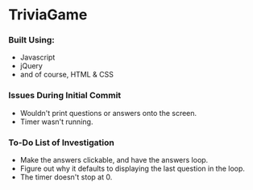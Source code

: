 # TriviaGame

<h3>Built Using:</h3>
<ul><li>Javascript</li>
  <li>jQuery</li>
  <li>and of course, HTML & CSS</li></ul>

<h3>Issues During Initial Commit</h3>
<ul><li>Wouldn't print questions or answers onto the screen.</li>
  <li>Timer wasn't running.</li></ul>

<h3>To-Do List of Investigation</h3>
<ul><li>Make the answers clickable, and have the answers loop.</li>
  <li>Figure out why it defaults to displaying the last question in the loop.</li>
  <li>The timer doesn't stop at 0.</li>

